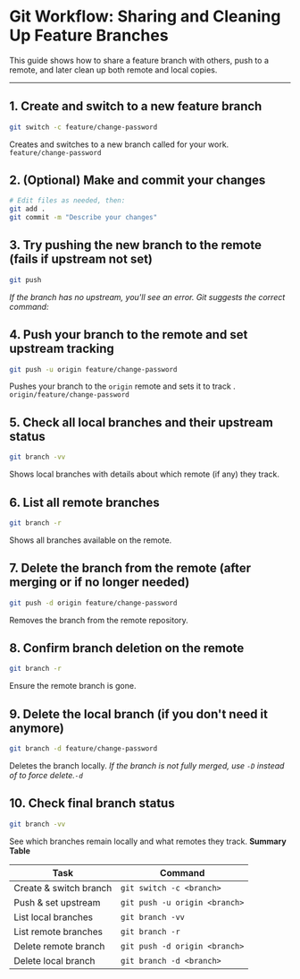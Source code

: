 # Git Workflow: Sharing and Cleaning Up Feature Branches

This guide shows how to share a feature branch with others, push to a remote, and later clean up both remote and local copies.

---

## 1. Create and switch to a new feature branch

```bash
git switch -c feature/change-password
```
Creates and switches to a new branch called for your work. `feature/change-password`

## 2. (Optional) Make and commit your changes
``` bash
# Edit files as needed, then:
git add .
git commit -m "Describe your changes"
```
## 3. Try pushing the new branch to the remote (fails if upstream not set)
``` bash
git push
```
_If the branch has no upstream, you'll see an error. Git suggests the correct command:_
## 4. Push your branch to the remote and set upstream tracking
``` bash
git push -u origin feature/change-password
```
Pushes your branch to the `origin` remote and sets it to track . `origin/feature/change-password`
## 5. Check all local branches and their upstream status
``` bash
git branch -vv
```
Shows local branches with details about which remote (if any) they track.
## 6. List all remote branches
``` bash
git branch -r
```
Shows all branches available on the remote.
## 7. Delete the branch from the remote (after merging or if no longer needed)
``` bash
git push -d origin feature/change-password
```
Removes the branch from the remote repository.
## 8. Confirm branch deletion on the remote
``` bash
git branch -r
```
Ensure the remote branch is gone.
## 9. Delete the local branch (if you don't need it anymore)
``` bash
git branch -d feature/change-password
```
Deletes the branch locally.
_If the branch is not fully merged, use `-D` instead of to force delete.`-d`_
## 10. Check final branch status
``` bash
git branch -vv
```
See which branches remain locally and what remotes they track.
**Summary Table**

| Task                   | Command                       |
|------------------------|-------------------------------|
| Create & switch branch | `git switch -c <branch>`      |
| Push & set upstream    | `git push -u origin <branch>` |
| List local branches    | `git branch -vv`              |
| List remote branches   | `git branch -r`               |
| Delete remote branch   | `git push -d origin <branch>` |
| Delete local branch    | `git branch -d <branch>`      |

